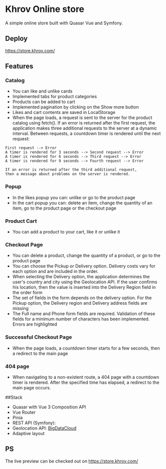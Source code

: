 # Khrov Online store 

A simple online store built with Quasar Vue and Symfony.
  
## Deploy

https://store.khrov.com/

## Features

### Catalog

- You can like and unlike cards
- Implemented tabs for product categories
- Products can be added to cart
- Implemented pagination by clicking on the Show more button
- Likes and cart contents are saved in LocalStorage
- When the page loads, a request is sent to the server for the product catalog using fetch(). If an error is returned after the first request, the application makes three additional requests to the server at a dynamic interval. Between requests, a countdown timer is rendered until the next request:</br>

```
First request --> Error
A timer is rendered for 3 seconds --> Second request --> Error
A timer is rendered for 6 seconds --> Third request --> Error
A timer is rendered for 9 seconds --> Fourth request --> Error

If an error is returned after the third additional request,
then a message about problems on the server is rendered.
```

### Popup

- In the likes popup you can: unlike or go to the product page
- In the cart popup you can: delete an item, change the quantity of an item, go to the product page or the checkout page

### Product Cart

- You can add a product to your cart, like it or unlike it

### Сheckout Page

- You can delete a product, change the quantity of a product, or go to the product page
- You can choose the Pickup or Delivery option. Delivery costs vary for each option and are included in the order.
- When selecting the Delivery option, the application determines the user's country and city using the Geolocation API. If the user confirms his location, then the value is inserted into the Delivery Region field in the order form
- The set of fields in the form depends on the delivery option. For the Pickup option, the Delivery region and Delivery address fields are missing
- The Full name and Phone form fields are required. Validation of these fields for a minimum number of characters has been implemented. Errors are highlighted

### Successful Checkout Page

- When the page loads, a countdown timer starts for a few seconds, then a redirect to the main page

### 404 page

- When navigating to a non-existent route, a 404 page with a countdown timer is rendered. After the specified time has elapsed, a redirect to the main page occurs.

##Stack

- Quasar with Vue 3 Composition API
- Vue Router
- Pinia
- REST API (Symfony):
- Geolocation API: [BigDataCloud](https://www.bigdatacloud.com/docs/api/free-reverse-geocode-to-city-api)
- Adaptive layout

## PS

The live preview can be checked out on https://store.khrov.com/ 

